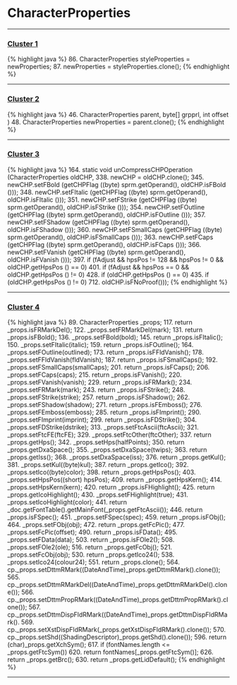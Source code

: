 # CharacterProperties

***

### [Cluster 1](./1)
{% highlight java %}
86. CharacterProperties styleProperties = newProperties;
87. newProperties = styleProperties.clone();
{% endhighlight %}

***

### [Cluster 2](./2)
{% highlight java %}
46.     CharacterProperties parent, byte[] grpprl, int offset )
48. CharacterProperties newProperties = parent.clone();
{% endhighlight %}

***

### [Cluster 3](./3)
{% highlight java %}
164. static void unCompressCHPOperation (CharacterProperties oldCHP,
338.           newCHP = oldCHP.clone();
345.       newCHP.setFBold (getCHPFlag ((byte) sprm.getOperand(), oldCHP.isFBold ()));
348.       newCHP.setFItalic (getCHPFlag ((byte) sprm.getOperand(), oldCHP.isFItalic ()));
351.       newCHP.setFStrike (getCHPFlag ((byte) sprm.getOperand(), oldCHP.isFStrike ()));
354.       newCHP.setFOutline (getCHPFlag ((byte) sprm.getOperand(), oldCHP.isFOutline ()));
357.       newCHP.setFShadow (getCHPFlag ((byte) sprm.getOperand(), oldCHP.isFShadow ()));
360.       newCHP.setFSmallCaps (getCHPFlag ((byte) sprm.getOperand(), oldCHP.isFSmallCaps ()));
363.       newCHP.setFCaps (getCHPFlag ((byte) sprm.getOperand(), oldCHP.isFCaps ()));
366.       newCHP.setFVanish (getCHPFlag ((byte) sprm.getOperand(), oldCHP.isFVanish ()));
397.       if (fAdjust && hpsPos != 128 && hpsPos != 0 && oldCHP.getHpsPos () == 0)
401.       if (fAdjust && hpsPos == 0 && oldCHP.getHpsPos () != 0)
428.         if (oldCHP.getHpsPos () == 0)
435.         if (oldCHP.getHpsPos () != 0)
712.         oldCHP.isFNoProof()));
{% endhighlight %}

***

### [Cluster 4](./4)
{% highlight java %}
89. CharacterProperties _props;
117.   return _props.isFRMarkDel();
122.   _props.setFRMarkDel(mark);
131.   return _props.isFBold();
136.   _props.setFBold(bold);
145.   return _props.isFItalic();
150.   _props.setFItalic(italic);
159.   return _props.isFOutline();
164.   _props.setFOutline(outlined);
173.   return _props.isFFldVanish();
178.   _props.setFFldVanish(fldVanish);
187.   return _props.isFSmallCaps();
192.   _props.setFSmallCaps(smallCaps);
201.   return _props.isFCaps();
206.   _props.setFCaps(caps);
215.   return _props.isFVanish();
220.   _props.setFVanish(vanish);
229.   return _props.isFRMark();
234.   _props.setFRMark(mark);
243.   return _props.isFStrike();
248.   _props.setFStrike(strike);
257.   return _props.isFShadow();
262.   _props.setFShadow(shadow);
271.   return _props.isFEmboss();
276.   _props.setFEmboss(emboss);
285.   return _props.isFImprint();
290.   _props.setFImprint(imprint);
299.   return _props.isFDStrike();
304.   _props.setFDStrike(dstrike);
313.   _props.setFtcAscii(ftcAscii);
321.   _props.setFtcFE(ftcFE);
329.   _props.setFtcOther(ftcOther);
337.   return _props.getHps();
342.   _props.setHps(halfPoints);
350.   return _props.getDxaSpace();
355.   _props.setDxaSpace(twips);
363.   return _props.getIss();
368.   _props.setDxaSpace(iss);
376.   return _props.getKul();
381.   _props.setKul((byte)kul);
387.   return _props.getIco();
392.   _props.setIco((byte)color);
398.   return _props.getHpsPos();
403.   _props.setHpsPos((short) hpsPos);
409.   return _props.getHpsKern();
414.   _props.setHpsKern(kern);
420.   return _props.isFHighlight();
425.     return _props.getIcoHighlight();
430.   _props.setFHighlight(true);
431.   _props.setIcoHighlight(color);
441.   return _doc.getFontTable().getMainFont(_props.getFtcAscii());
446.   return _props.isFSpec();
451.   _props.setFSpec(spec);
459.   return _props.isFObj();
464.   _props.setFObj(obj);
472.   return _props.getFcPic();
477.   _props.setFcPic(offset);
490.   return _props.isFData();
495.   _props.setFData(data);
503.   return _props.isFOle2();
508.   _props.setFOle2(ole);
516.   return _props.getFcObj();
521.   _props.setFcObj(obj);
530.   return _props.getIco24();
538.   _props.setIco24(colour24);
551.       return _props.clone();
564.   cp._props.setDttmRMark((DateAndTime)_props.getDttmRMark().clone());
565.   cp._props.setDttmRMarkDel((DateAndTime)_props.getDttmRMarkDel().clone());
566.   cp._props.setDttmPropRMark((DateAndTime)_props.getDttmPropRMark().clone());
567.   cp._props.setDttmDispFldRMark((DateAndTime)_props.getDttmDispFldRMark().
569.   cp._props.setXstDispFldRMark(_props.getXstDispFldRMark().clone());
570.   cp._props.setShd((ShadingDescriptor)_props.getShd().clone());
596.     return (char)_props.getXchSym();
617.     if (fontNames.length <= _props.getFtcSym())
620.     return fontNames[_props.getFtcSym()];
626.   return _props.getBrc();
630.     return _props.getLidDefault();
{% endhighlight %}

***

